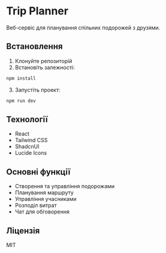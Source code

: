 # Trip Planner

Веб-сервіс для планування спільних подорожей з друзями.

## Встановлення

1. Клонуйте репозиторій
2. Встановіть залежності:
```bash
npm install
```
3. Запустіть проект:
```bash
npm run dev
```

## Технології

- React
- Tailwind CSS
- ShadcnUI
- Lucide Icons

## Основні функції

- Створення та управління подорожами
- Планування маршруту
- Управління учасниками
- Розподіл витрат
- Чат для обговорення

## Ліцензія

MIT

